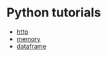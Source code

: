 # Python tutorials
- [http](http/README.md)
- [memory](memory/README.md)
- [dataframe](dataframe/README.md)

